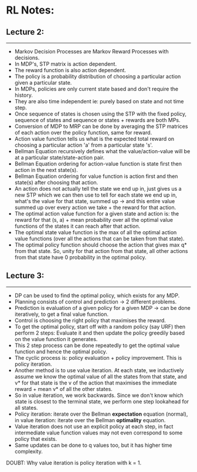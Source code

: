 # RL Notes:

## Lecture 2:
---
* Markov Decision Processes are Markov Reward Processes with decisions.
* In MDP's, STP matrix is action dependent.
* The reward function is also action dependent.
* The policy is a probability distribution of choosing a particular action given a particular state.
* In MDPs, policies are only current state based and don't require the history.
* They are also time independent ie: purely based on state and not time step.
* Once sequence of states is chosen using the STP with the fixed policy, sequence of states and sequence or states + rewards are both MPs.
* Conversion of MDP to MRP can be done by averaging the STP matrices of each action over the policy function, same for reward.
* Action value function tells us what is the expected total reward on choosing a particular action 'a' from a particular state 's'.
* Bellman Equation recursively defines what the value/action-value will be at a particular state/state-action pair.
* Bellman Equation ordering for action-value function is state first then action in the next state(s).
* Bellman Equation ordering for value function is action first and then state(s) after choosing that action.
* An action does not actually tell the state we end up in, just gives us a new STP which we can then use to tell for each state we end up in, what's the value for that state, summed up -> and this entire value summed up over every action we take + the reward for that action.
* The optimal action value function for a given state and action is: the reward for that (s, a) + mean probability over all the optimal value functions of the states it can reach after that action.
* The optimal state value function is the max of all the optimal action value functions (over all the actions that can be taken from that state).
* The optimal policy function should choose the action that gives max q* from that state. So, unity for that action from that state, all other actions from that state have 0 probability in the optimal policy.

## Lecture 3:
---
* DP can be used to find the optimal policy, which exists for any MDP.
* Planning consists of control and prediction -> 2 different problems.
* Prediction is evaluation of a given policy for a given MDP -> can be done iteratively, to get a final value function.
* Control is choosing the right policy that maximises the reward.
* To get the optimal policy, start off with a random policy (say URF) then perform 2 steps: Evaluate it and then update the policy greedily based on the value function it generates.
* This 2 step process can be done repeatedly to get the optimal value function and hence the optimal policy.
* The cyclic process is: policy evaluation + policy improvement. This is policy iteration.
* Another method is to use value iteration. At each state, we inductively assume we know the optimal value of all the states from that state, and v* for that state is the v of the action that maximises the immediate reward + mean v* of all the other states.
* So in value iteration, we work backwards. Since we don't know which state is closest to the terminal state, we perform one step lookahead for all states.
* Policy iteration: iterate over the Bellman **expectation** equation (normal), in value iteration: iterate over the Bellman **optimality** equation.
* Value iteration does not use an explicit policy at each step, in fact intermediate value function values may not even correspond to some policy that exists.
* Same updates can be done to q values too, but it has higher time complexity.

DOUBT: Why value iteration is policy iteration with k = 1.